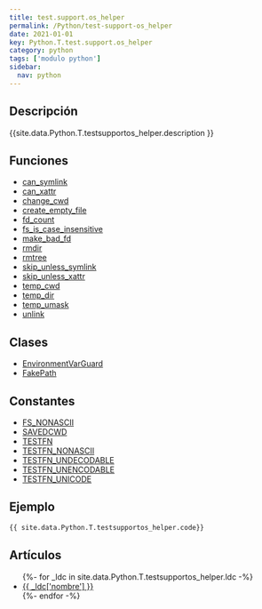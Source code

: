 ```yaml
---
title: test.support.os_helper
permalink: /Python/test-support-os_helper
date: 2021-01-01
key: Python.T.test.support.os_helper
category: python
tags: ['modulo python']
sidebar: 
  nav: python
---
```


## Descripción
{{site.data.Python.T.testsupportos_helper.description }}

## Funciones
* [can_symlink](/Python/test-support-os_helper/can_symlink/)
* [can_xattr](/Python/test-support-os_helper/can_xattr/)
* [change_cwd](/Python/test-support-os_helper/change_cwd/)
* [create_empty_file](/Python/test-support-os_helper/create_empty_file/)
* [fd_count](/Python/test-support-os_helper/fd_count/)
* [fs_is_case_insensitive](/Python/test-support-os_helper/fs_is_case_insensitive/)
* [make_bad_fd](/Python/test-support-os_helper/make_bad_fd/)
* [rmdir](/Python/test-support-os_helper/rmdir/)
* [rmtree](/Python/test-support-os_helper/rmtree/)
* [skip_unless_symlink](/Python/test-support-os_helper/skip_unless_symlink/)
* [skip_unless_xattr](/Python/test-support-os_helper/skip_unless_xattr/)
* [temp_cwd](/Python/test-support-os_helper/temp_cwd/)
* [temp_dir](/Python/test-support-os_helper/temp_dir/)
* [temp_umask](/Python/test-support-os_helper/temp_umask/)
* [unlink](/Python/test-support-os_helper/unlink/)

## Clases
* [EnvironmentVarGuard](/Python/test-support-os_helper/EnvironmentVarGuard/)
* [FakePath](/Python/test-support-os_helper/FakePath/)

## Constantes
* [FS_NONASCII](/Python/test-support-os_helper/FS_NONASCII/)
* [SAVEDCWD](/Python/test-support-os_helper/SAVEDCWD/)
* [TESTFN](/Python/test-support-os_helper/TESTFN/)
* [TESTFN_NONASCII](/Python/test-support-os_helper/TESTFN_NONASCII/)
* [TESTFN_UNDECODABLE](/Python/test-support-os_helper/TESTFN_UNDECODABLE/)
* [TESTFN_UNENCODABLE](/Python/test-support-os_helper/TESTFN_UNENCODABLE/)
* [TESTFN_UNICODE](/Python/test-support-os_helper/TESTFN_UNICODE/)

## Ejemplo
~~~python
{{ site.data.Python.T.testsupportos_helper.code}}
~~~

## Artículos
<ul>
{%- for _ldc in site.data.Python.T.testsupportos_helper.ldc -%}
   <li>
       <a href="{{_ldc['url'] }}">{{ _ldc['nombre'] }}</a>
   </li>
{%- endfor -%}
</ul>
